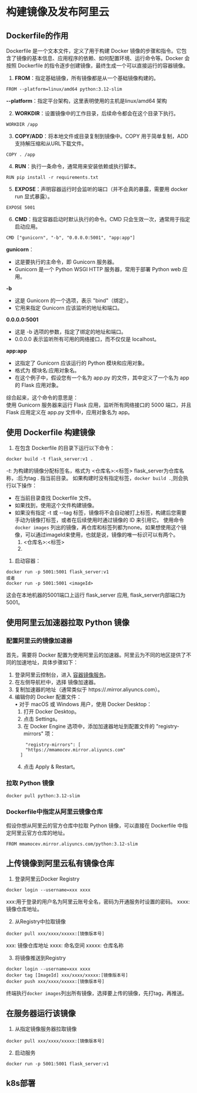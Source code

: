 # 构建镜像及发布阿里云

## Dockerfile的作用
Dockerfile 是一个文本文件，定义了用于构建 Docker 镜像的步骤和指令。它包含了镜像的基本信息、应用程序的依赖、如何配置环境、运行命令等。Docker 会按照 Dockerfile 的指令逐步创建镜像，最终生成一个可以直接运行的容器镜像。

1. **FROM**：指定基础镜像，所有镜像都是从一个基础镜像构建的。
```
FROM --platform=linux/amd64 python:3.12-slim
```
**--platform**：指定平台架构，这里表明使用的主机是linux/amd64 架构

2. **WORKDIR**：设置镜像中的工作目录，后续命令都会在这个目录下执行。
```
WORKDIR /app
```

3. **COPY/ADD**：将本地文件或目录复制到镜像中。COPY 用于简单复制，ADD 支持解压缩和从URL下载文件。
```
COPY . /app
```

4. **RUN**：执行一条命令，通常用来安装依赖或执行脚本。
```
RUN pip install -r requirements.txt
```

5. **EXPOSE**：声明容器运行时会监听的端口（并不会真的暴露，需要用 docker run 显式暴露）。
```
EXPOSE 5001
```

6. **CMD**：指定容器启动时默认执行的命令。CMD 只会生效一次，通常用于指定启动应用。
```
CMD ["gunicorn", "-b", "0.0.0.0:5001", "app:app"]
```
**gunicorn**：
* 这是要执行的主命令，即 Gunicorn 服务器。
* Gunicorn 是一个 Python WSGI HTTP 服务器，常用于部署 Python web 应用。

**-b**
* 这是 Gunicorn 的一个选项，表示 "bind"（绑定）。
* 它用来指定 Gunicorn 应该监听的地址和端口。

**0.0.0.0:5001**
* 这是 -b 选项的参数，指定了绑定的地址和端口。
* 0.0.0.0 表示监听所有可用的网络接口，而不仅仅是 localhost。

**app:app**
* 这指定了 Gunicorn 应该运行的 Python 模块和应用对象。
* 格式为 模块名:应用对象名。
* 在这个例子中，假设您有一个名为 app.py 的文件，其中定义了一个名为 app 的 Flask 应用对象。

综合起来，这个命令的意思是：  
    使用 Gunicorn 服务器来运行 Flask 应用，监听所有网络接口的 5000 端口，并且 Flask 应用定义在 app.py 文件中，应用对象名为 app。
    
## 使用 Dockerfile 构建镜像
1. 在包含 Dockerfile 的目录下运行以下命令：
```
docker build -t flask_server:v1 . 
```
*-t*: 为构建的镜像分配标签名，格式为 <仓库名>:<标签> flask_server为仓库名称，:后为tag  . 指当前目录。
如果构建时没有指定标签，`docker build .`,则会执行以下操作：
* 在当前目录查找 Dockerfile 文件。
* 如果找到，使用这个文件构建镜像。
* 如果没有指定 -t 或 --tag 标签，镜像将不会自动被打上标签，构建后您需要手动为镜像打标签，或者在后续使用时通过镜像的 ID 来引用它。
使用命令`docker images` 列出的镜像，再仓库和标签列都为none。如果想使用这个镜像，可以通过imageId来使用，也就是说，镜像的唯一标识可以有两个。
    1. <仓库名>:<标签>
    2. <imageId>

1. 启动容器：
```
docker run -p 5001:5001 flask_server:v1
或者
docker run -p 5001:5001 <imageId>
```
这会在本地机器的5001端口上运行 flask_server 应用, flask_server内部端口为5001。

## 使用阿里云加速器拉取 Python 镜像
### 配置阿里云的镜像加速器
首先，需要将 Docker 配置为使用阿里云的加速器。阿里云为不同的地区提供了不同的加速地址，具体步骤如下：
1. 登录阿里云控制台，进入 [容器镜像服务](https://cr.console.aliyun.com/cn-beijing/instances/mirrors)。
2. 在左侧导航栏中，选择 镜像加速器。
3. 复制加速器的地址（通常类似于 https://<region>.mirror.aliyuncs.com）。
4. 编辑你的 Docker 配置文件：  
	•	对于 macOS 或 Windows 用户，使用 Docker Desktop：
	1. 打开 Docker Desktop。
	2. 点击 Settings。
	3. 在 Docker Engine 选项中，添加加速器地址到配置文件的 "registry-mirrors" 项：
	```
    	"registry-mirrors": [
        "https://mmamocev.mirror.aliyuncs.com"
      ]
    ```  
   4. 点击 Apply & Restart。

### 拉取 Python 镜像 
```
docker pull python:3.12-slim
```
### Dockerfile中指定从阿里云镜像仓库
假设你想从阿里云的官方仓库中拉取 Python 镜像，可以直接在 Dockerfile 中指定阿里云官方仓库的地址。
```
FROM mmamocev.mirror.aliyuncs.com/python:3.12-slim
```

## 上传镜像到阿里云私有镜像仓库
1. 登录阿里云Docker Registry
```
docker login --username=xxx xxxx
```
xxx:用于登录的用户名为阿里云账号全名，密码为开通服务时设置的密码。
xxxx: 镜像仓库地址。  

2. 从Registry中拉取镜像
```
docker pull xxx/xxxx/xxxxx:[镜像版本号]
```
xxx: 镜像仓库地址
xxxx: 命名空间
xxxxx: 仓库名称

3. 将镜像推送到Registry
```
docker login --username=xxx xxxx
docker tag [ImageId] xxx/xxxx/xxxxx:[镜像版本号]
docker push xxx/xxxx/xxxxx:[镜像版本号]
```
终端执行`docker images`列出所有镜像，选择要上传的镜像，先打tag，再推送。

## 在服务器运行该镜像
1. 从指定镜像服务器拉取镜像
```
docker pull xxx/xxxx/xxxxx:[镜像版本号]
```
2. 启动服务
```
docker run -p 5001:5001 flask_server:v1
```

## k8s部署